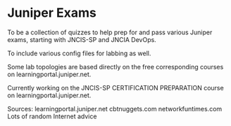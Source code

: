 # Juniper Exams

To be a collection of quizzes to help prep for and pass various Juniper exams, starting with JNCIS-SP and JNCIA DevOps.

To include various config files for labbing as well.

Some lab topologies are based directly on the free corresponding courses on learningportal.juniper.net.

Currently working on the JNCIS-SP CERTIFICATION PREPARATION course on learningportal.juniper.net.

Sources:
 learningportal.juniper.net
 cbtnuggets.com
 networkfuntimes.com
 Lots of random Internet advice
